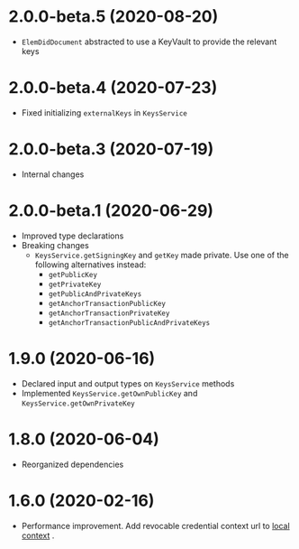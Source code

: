 # 2.0.0-beta.5 (2020-08-20)
* `ElemDidDocument` abstracted to use a KeyVault to provide the relevant keys
# 2.0.0-beta.4 (2020-07-23)
* Fixed initializing `externalKeys` in `KeysService`
# 2.0.0-beta.3 (2020-07-19)
* Internal changes
# 2.0.0-beta.1 (2020-06-29)
* Improved type declarations
* Breaking changes
  * `KeysService.getSigningKey` and `getKey` made private. Use one of the following alternatives instead:
    * `getPublicKey`
    * `getPrivateKey`
    * `getPublicAndPrivateKeys`
    * `getAnchorTransactionPublicKey`
    * `getAnchorTransactionPrivateKey`
    * `getAnchorTransactionPublicAndPrivateKeys`
# 1.9.0 (2020-06-16)
* Declared input and output types on `KeysService` methods
* Implemented `KeysService.getOwnPublicKey` and `KeysService.getOwnPrivateKey`
# 1.8.0 (2020-06-04)
* Reorganized dependencies
# 1.6.0 (2020-02-16)
* Performance improvement. Add revocable credential context url to [local context](./src/_baseDocumentLoader/localContexts.ts) .
